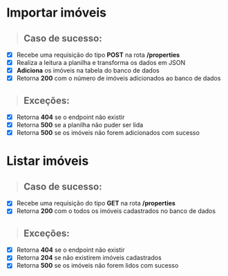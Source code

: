 # Importar imóveis

> ## Caso de sucesso:

- [x] Recebe uma requisição do tipo **POST** na rota **/properties**
- [x] Realiza a leitura a planilha e transforma os dados em JSON
- [x] **Adiciona** os imóveis na tabela do banco de dados
- [x] Retorna **200** com o número de imóveis adicionados ao banco de dados

> ## Exceções: 

- [x] Retorna **404** se o endpoint não existir
- [x] Retorna **500** se a planilha não puder ser lida
- [x] Retorna **500** se os imóveis não forem adicionados com sucesso

# Listar imóveis

> ## Caso de sucesso:

- [x] Recebe uma requisição do tipo **GET** na rota **/properties**
- [x] Retorna **200** com o todos os imóveis cadastrados no banco de dados

> ## Exceções: 

- [x] Retorna **404** se o endpoint não existir
- [x] Retorna **204** se não existirem imóveis cadastrados
- [x] Retorna **500** se os imóveis não forem lidos com sucesso